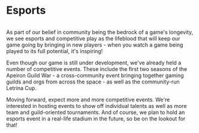 # Esports

<figure><img src="../../../.gitbook/assets/image (161).png" alt=""><figcaption></figcaption></figure>

As part of our belief in community being the bedrock of a game's longevity, we see esports and competitive play as the lifeblood that will keep our game going by bringing in new players  - when you watch a game being played to its full potential, it's inspiring!&#x20;

Even though our game is still under development, we've already held a number of competitive events. These include the first two seasons of the Apeiron Guild War - a cross-community event bringing together gaming guilds and orgs from across the space - as well as the community-run Letrina Cup.&#x20;

Moving forward, expect more and more competitive events. We're interested in hosting events to show off individual talents as well as more team and guild-oriented tournaments. And of course, we plan to hold an esports event in a real-life stadium in the future, so be on the lookout for that!&#x20;
